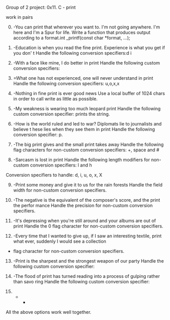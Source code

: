 Group of 2 project: 0x11. C - print

work in pairs

0. -You can print that wherever you want to. I'm not going anywhere. I'm here and I'm
 a Spur for life.
Write a function that produces output according to a format.int _printf(const char *format, ...);


1. -Education is when you read the fine print. Experience is what you get if you don'
t
Handle the following conversion specifiers:d
i

2. -With a face like mine, I do better in print
Handle the following custom conversion specifiers:

3. =What one has not experienced, one will never understand in print
Handle the following conversion specifiers: u,o,x,x

4. -Nothing in fine print is ever good news
Use a local buffer of 1024 chars in order to call write as little as possible.

5. -My weakness is wearing too much leopard print
Handle the following custom conversion specifier: prints the string.

6. -How is the world ruled and led to war? Diplomats lie to journalists and believe t
hese lies when they see them in print
Handle the following conversion specifier: p.

7. -The big print gives and the small print takes away
Handle the following flag characters for non-custom conversion specifiers: +, space and #

8. -Sarcasm is lost in print
Handle the following length modifiers for non-custom conversion specifiers: l and h

Conversion specifiers to handle: d, i, u, o, x, X

9. -Print some money and give it to us for the rain forests
Handle the field width for non-custom conversion specifiers.

10. -The negative is the equivalent of the composer's score, and the print the perfor
mance
Handle the precision for non-custom conversion specifiers.

11. -It's depressing when you're still around and your albums are out of print
Handle the 0 flag character for non-custom conversion specifiers.

12. -Every time that I wanted to give up, if I saw an interesting textile, print what
 ever, suddenly I would see a collection
- flag character for non-custom conversion specifiers.

13. -Print is the sharpest and the strongest weapon of our party
Handle the following custom conversion specifier:

14. -The flood of print has turned reading into a process of gulping rather than savo
ring
Handle the following custom conversion specifier:

15. - *
All the above options work well together.
